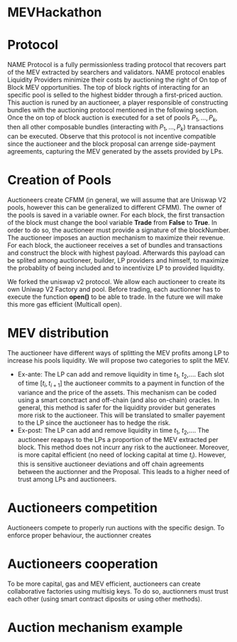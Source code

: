 # MEVHackathon



# Protocol

NAME Protocol is a fully permissionless trading protocol that recovers part of the MEV extracted by searchers and validators. NAME protocol enables Liquidity Providers minimize their costs by auctioning the right of On top of Block MEV opportunities. The top of block rights of interacting for an specific pool is selled to the highest bidder through a first-priced auction. This auction is runed by an auctioneer, a player responsible of constructing bundles with the auctioning protocol mentioned in the following section. Once the on top of block auction is executed for a set of pools $P_1,...,P_k$, then all other composable bundles (interacting with $P_1,...,P_k$) transactions can be executed. Observe that this protocol is not incentive compatible since the auctioneer and the block proposal can arrenge side-payment agreements, capturing the MEV generated by the assets provided by LPs.


# Creation of Pools

Auctioneers create CFMM (in general, we will assume that are Uniswap V2 pools, however this can be generalized to different CFMM). The owner of the pools is saved in a variable owner. For each block, the first transaction of the block must change the bool variable **Trade** from **False** to **True**. In order to do so, the auctioneer must provide a signature of the blockNumber. The auctioneer imposes an auction mechanism to maximize their revenue. For each block, the auctioneer receives a set of bundles and transactions and construct the block with highest payload. Afterwards this payload can be splited among auctioneer, builder, LP providers and himself, to maximize the probablity of being included and to incentivize LP to provided liquidity.

We forked the uniswap v2 protocol. We allow each auctioneer to create its own Uniwap V2 Factory and pool. Before trading, each auctionner has to execute the function **open()** to be able to trade. In the future we will make this more gas efficient (Multicall open).

# MEV distribution

The auctioneer have different ways of splitting the MEV profits among LP to increase his pools liquidity. We will propose two categories to split the MEV.

- Ex-ante: The LP can add and remove liquidity in time $t_1$, $t_2$,.... Each slot of time $[t_i,t_{i+1}]$ the auctioneer commits to a payment in function of the variance and the price of the assets. This mechanism can be coded using a smart conctract and off-chain (and also on-chain) oracles. In general, this method is safer for the liquidity provider but generates more risk to the auctioneer. This will be translated to smaller payement to the LP since the auctioneer has to hedge the risk.
- Ex-post: The LP can add and remove liquidity in time $t_1$, $t_2$,.... The auctioneer reapays to the LPs a proportion of the MEV extracted per block. This method does not incurr any risk to the auctioneer. Moreover, is more capital efficient (no need of locking capital at time $t_i$). However, this is sensitive auctioneer deviations and off chain agreements between the auctionner and the Proposal. This leads to a higher need of trust among LPs and auctioneers.

# Auctioneers competition

Auctioneers compete to properly run auctions with the specific design. To enforce proper behaviour, the auctionner creates

# Auctioneers cooperation

To be more capital, gas and MEV efficient, auctioneers can create collaborative factories using multisig keys. To do so, auctionners must trust each other (using smart contract diposits or using other methods).

# Auction mechanism example

